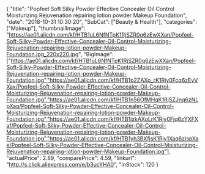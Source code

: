 {
	"title": "Popfeel Soft Silky Powder Effective Concealer Oil Control Moisturizing Rejuvenation repairing lotion powder Makeup Foundation",
	"date": "2018-10-31 10:30:20",
	"SubCat": ["Beauty & Health"],
	"categories": ["Makeup"],
	"thumbnailImage": "https://ae01.alicdn.com/kf/HTB1uL6NfNTpK1RjSZR0q6zEwXXan/Popfeel-Soft-Silky-Powder-Effective-Concealer-Oil-Control-Moisturizing-Rejuvenation-repairing-lotion-powder-Makeup-Foundation.jpg_220x220.jpg",
	"BigImage": ["https://ae01.alicdn.com/kf/HTB1uL6NfNTpK1RjSZR0q6zEwXXan/Popfeel-Soft-Silky-Powder-Effective-Concealer-Oil-Control-Moisturizing-Rejuvenation-repairing-lotion-powder-Makeup-Foundation.jpg","https://ae01.alicdn.com/kf/HTB1p2ZAXo_rK1Rjy0Fcq6zEvVXax/Popfeel-Soft-Silky-Powder-Effective-Concealer-Oil-Control-Moisturizing-Rejuvenation-repairing-lotion-powder-Makeup-Foundation.jpg","https://ae01.alicdn.com/kf/HTB1n56OfMHqK1RjSZJnq6zNLpXaq/Popfeel-Soft-Silky-Powder-Effective-Concealer-Oil-Control-Moisturizing-Rejuvenation-repairing-lotion-powder-Makeup-Foundation.jpg","https://ae01.alicdn.com/kf/HTB1jxkAXoLrK1Rjy0Fjq6zYXFXaf/Popfeel-Soft-Silky-Powder-Effective-Concealer-Oil-Control-Moisturizing-Rejuvenation-repairing-lotion-powder-Makeup-Foundation.jpg","https://ae01.alicdn.com/kf/HTB1yh3BXfjsK1Rjy1Xaq6zispXae/Popfeel-Soft-Silky-Powder-Effective-Concealer-Oil-Control-Moisturizing-Rejuvenation-repairing-lotion-powder-Makeup-Foundation.jpg"],
	"actualPrice": 2.89,
	"comparePrice": 4.59,
	"linkurl": "http://s.click.aliexpress.com/e/b3ucYHA0",
	"inStock": 120
}
